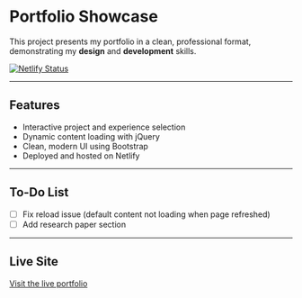 # Portfolio Showcase

This project presents my portfolio in a clean, professional format, demonstrating my **design** and **development** skills.

[![Netlify Status](https://api.netlify.com/api/v1/badges/a3a80fd8-9522-49db-b693-5346b2b5bb52/deploy-status)](https://app.netlify.com/sites/sonnybell/deploys)

---

## Features

- Interactive project and experience selection
- Dynamic content loading with jQuery
- Clean, modern UI using Bootstrap
- Deployed and hosted on Netlify

---

## To-Do List

- [ ] Fix reload issue (default content not loading when page refreshed)
- [ ] Add research paper section

---

## Live Site

[Visit the live portfolio](https://sonnybell.netlify.app)

